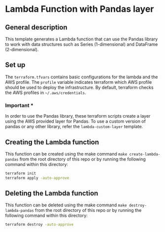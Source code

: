 # Lambda Function with Pandas layer

## General description

This template generates a Lambda function that can use the Pandas library to work with data structures such as Series (1-dimensional) and DataFrame (2-dimensional).

## Set up

The `terraform.tfvars` contains basic configurations for the lambda and the AWS profile. The `profile` variable indicates terraform which AWS profile should be used to deploy the infrastructure. By default, terraform checks the AWS profiles in `~/.aws/credentials`.

### Important *

In order to use the Pandas library, these terraform scripts create a layer using the AWS provided layer for Pandas. To use a custom version of pandas or any other library, refer the `lambda-custom-layer` template.

## Creating the Lambda function

This function can be created using the make command `make create-lambda-pandas` from the root directory of this repo or by running the following command within this directory:

``` bash
terraform init
terraform apply -auto-approve
```

## Deleting the Lambda function

This function can be deleted using the make command `make destroy-lambda-pandas` from the root directory of this repo or by running the following command within this directory:

``` bash
terraform destroy -auto-approve
```
